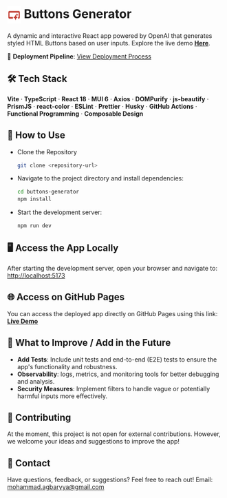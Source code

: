 # <img src="public/favico.svg" alt="Buttons Generator" width="32" height="42" style="vertical-align: top; margin-top: -2px" /> Buttons Generator

A dynamic and interactive React app powered by OpenAI that generates styled HTML Buttons based on user inputs. Explore the live demo
**[Here](insert_github_pages_link_here)**.

🔗 **Deployment Pipeline**: [View Deployment Process](insert_pipeline_link_here)

## 🛠️ Tech Stack

**Vite** · **TypeScript** · **React 18** · **MUI 6** · **Axios** · **DOMPurify** · **js-beautify** · **PrismJS** · **react-color** · **ESLint** · **Prettier** · **Husky** · **GitHub Actions** · **Functional Programming** · **Composable Design**

## 🚀 How to Use

- Clone the Repository

  ```bash
  git clone <repository-url>
  ```

- Navigate to the project directory and install dependencies:

  ```bash
  cd buttons-generator
  npm install
  ```

- Start the development server:

  ```bash
  npm run dev
  ```

## 🖥️ Access the App Locally

After starting the development server, open your browser and navigate to: [http://localhost:5173](http://localhost:5173)

## 🌐 Access on GitHub Pages

You can access the deployed app directly on GitHub Pages using this link: [**Live Demo**](insert_github_pages_link_here)

## 🔧 What to Improve / Add in the Future

- **Add Tests**: Include unit tests and end-to-end (E2E) tests to ensure the app's functionality and robustness.
- **Observability**: logs, metrics, and monitoring tools for better debugging and analysis.
- **Security Measures**: Implement filters to handle vague or potentially harmful inputs more effectively.

## 🤝 Contributing

At the moment, this project is not open for external contributions. However, we welcome your ideas and suggestions to improve the app!

## 📧 Contact

Have questions, feedback, or suggestions? Feel free to reach out! Email: [mohammad.agbaryya@gmail.com](mailto:mohammad.agbaryya@gmail.com)
